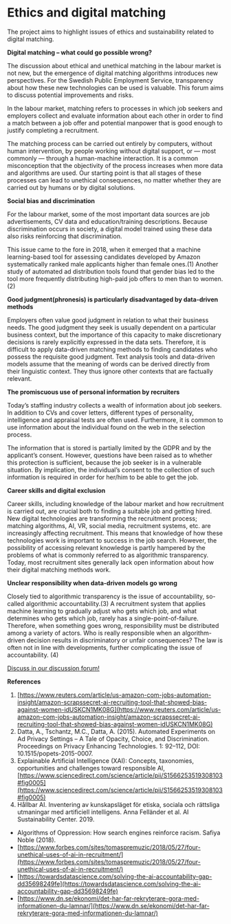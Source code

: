 # **Ethics and digital matching**

The project aims to highlight issues of ethics and sustainability related to digital matching.

**Digital matching – what could go possible wrong?**

The discussion about ethical and unethical matching in the labour market is not new, but the emergence of digital matching algorithms introduces new perspectives. For the Swedish Public Employment Service, transparency about how these new technologies can be used is valuable. This forum aims to discuss potential improvements and risks.

In the labour market, matching refers to processes in which job seekers and employers collect and evaluate information about each other in order to find a match between a job offer and potential manpower that is good enough to justify completing a recruitment.

The matching process can be carried out entirely by computers, without human intervention, by people working without digital support, or — most commonly — through a human-machine interaction. It is a common misconception that the objectivity of the process increases when more data and algorithms are used. Our starting point is that all stages of these processes can lead to unethical consequences, no matter whether they are carried out by humans or by digital solutions.

**Social bias and discrimination**

For the labour market, some of the most important data sources are job advertisements, CV data and education/training descriptions. Because discrimination occurs in society, a digital model trained using these data also risks reinforcing that discrimination.

This issue came to the fore in 2018, when it emerged that a machine learning-based tool for assessing candidates developed by Amazon systematically ranked male applicants higher than female ones.(1) Another study of automated ad distribution tools found that gender bias led to the tool more frequently distributing high-paid job offers to men than to women.(2)



**Good judgment(phronesis) is particularly disadvantaged by data-driven methods**

Employers often value good judgment in relation to what their business needs. The good judgment they seek is usually dependent on a particular business context, but the importance of this capacity to make discretionary decisions is rarely explicitly expressed in the data sets. Therefore, it is difficult to apply data-driven matching methods to finding candidates who possess the requisite good judgment. Text analysis tools and data-driven models assume that the meaning of words can be derived directly from their linguistic context. They thus ignore other contexts that are factually relevant.


**The promiscuous use of personal information by recruiters**

Today’s staffing industry collects a wealth of information about job seekers. In addition to CVs and cover letters, different types of personality, intelligence and appraisal tests are often used. Furthermore, it is common to use information about the individual found on the web in the selection process.

The information that is stored is partially limited by the GDPR and by the applicant’s consent. However, questions have been raised as to whether this protection is sufficient, because the job seeker is in a vulnerable situation. By implication, the individual’s consent to the collection of such information is required in order for her/him to be able to get the job.



**Career skills and digital exclusion**

Career skills, including knowledge of the labour market and how recruitment is carried out, are crucial both to finding a suitable job and getting hired. New digital technologies are transforming the recruitment process; matching algorithms, AI, VR, social media, recruitment systems, etc. are increasingly affecting recruitment. This means that knowledge of how these technologies work is important to success in the job search. However, the possibility of accessing relevant knowledge is partly hampered by the problems of what is commonly referred to as algorithmic transparency. Today, most recruitment sites generally lack open information about how their digital matching methods work.



**Unclear responsibility when data-driven models go wrong**

Closely tied to algorithmic transparency is the issue of accountability, so-called algorithmic accountability.(3) A recruitment system that applies machine learning to gradually adjust who gets which job, and what determines who gets which job, rarely has a single-point-of-failure. Therefore, when something goes wrong, responsibility must be distributed among a variety of actors. Who is really responsible when an algorithm-driven decision results in discriminatory or unfair consequences? The law is often not in line with developments, further complicating the issue of accountability. (4)

[Discuss in our discussion forum!](https://forum.jobtechdev.se/t/digital-matchning-vad-kan-val-ga-fel/344)





**References**

1. [https://www.reuters.com/article/us-amazon-com-jobs-automation-insight/amazon-scrapssecret-ai-recruiting-tool-that-showed-bias-against-women-idUSKCN1MK08G](https://www.reuters.com/article/us-amazon-com-jobs-automation-insight/amazon-scrapssecret-ai-recruiting-tool-that-showed-bias-against-women-idUSKCN1MK08G)
2. Datta, A., Tschantz, M.C., Datta, A. (2015). Automated Experiments on Ad Privacy Settings – A Tale of Opacity, Choice, and Discrimination. Proceedings on Privacy Enhancing Technologies. 1: 92–112, DOI: 10.1515/popets-2015-0007.
3.  Explainable Artificial Intelligence (XAI): Concepts, taxonomies, opportunities and challenges toward responsible AI, [https://www.sciencedirect.com/science/article/pii/S1566253519308103#fig0005](https://www.sciencedirect.com/science/article/pii/S1566253519308103#fig0005)
4. Hållbar AI. Inventering av kunskapsläget för etiska, sociala och rättsliga utmaningar med artificiell intelligens. Anna Felländer et al. AI Sustainability Center. 2019.

- Algorithms of Oppression: How search engines reinforce racism. Safiya Noble (2018).
- [https://www.forbes.com/sites/tomaspremuzic/2018/05/27/four-unethical-uses-of-ai-in-recruitment/](https://www.forbes.com/sites/tomaspremuzic/2018/05/27/four-unethical-uses-of-ai-in-recruitment/)
- [https://towardsdatascience.com/solving-the-ai-accountability-gap-dd35698249fe](https://towardsdatascience.com/solving-the-ai-accountability-gap-dd35698249fe)
- [https://www.dn.se/ekonomi/det-har-far-rekryterare-gora-med-informationen-du-lamnar/](https://www.dn.se/ekonomi/det-har-far-rekryterare-gora-med-informationen-du-lamnar/)
